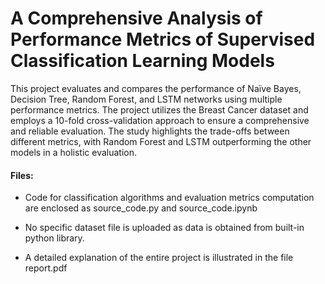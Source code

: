 # A Comprehensive Analysis of Performance Metrics of Supervised Classification Learning Models

This project evaluates and compares the performance of Naïve Bayes, Decision Tree, Random Forest, and LSTM networks using multiple performance metrics. The project utilizes the Breast Cancer dataset and employs a 10-fold cross-validation approach to ensure a comprehensive and reliable evaluation. The study highlights the trade-offs between different metrics, with Random Forest and LSTM outperforming the other models in a holistic evaluation. 

#### Files:

- Code for classification algorithms and evaluation metrics computation are enclosed as source_code.py and source_code.ipynb 

- No specific dataset file is uploaded as data is obtained from built-in python library. 

- A detailed explanation of the entire project is illustrated in the file report.pdf

